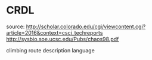 CRDL
====
source: http://scholar.colorado.edu/cgi/viewcontent.cgi?article=2016&context=csci_techreports</b>
        http://sysbio.soe.ucsc.edu/Pubs/chaos98.pdf

climbing route description language
